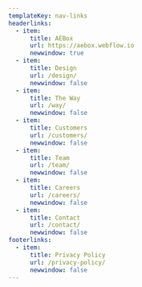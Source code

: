 ```yaml
---
templateKey: nav-links
headerlinks:
  - item:
      title: AEBox
      url: https://aebox.webflow.io
      newwindow: true
  - item:
      title: Design
      url: /design/
      newwindow: false
  - item:
      title: The Way
      url: /way/
      newwindow: false
  - item:
      title: Customers
      url: /customers/
      newwindow: false
  - item:
      title: Team
      url: /team/
      newwindow: false
  - item:
      title: Careers
      url: /careers/
      newwindow: false
  - item:
      title: Contact
      url: /contact/
      newwindow: false
footerlinks:
  - item:
      title: Privacy Policy
      url: /privacy-policy/
      newwindow: false
---
```

